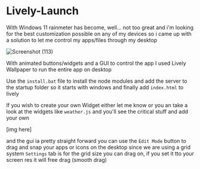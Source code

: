 # Lively-Launch
With Windows 11 rainmeter has become, well... not too great and i'm looking for the best customization possible on any of my devices so i came up with a solution to let me control my apps/files through my desktop

![Screenshot (113)](https://github.com/user-attachments/assets/f156e217-f3cb-4ab6-b527-0d1ed37f3e98)

With animated buttons/widgets and a GUI to control the app
I used Lively Wallpaper to run the entire app on desktop

Use the `install.bat` file to install the node modules and add the server to the startup folder so it starts with windows
and finally add `index.html` to lively 

If you wish to create your own Widget either let me know or you an take a look at the widgets like `weather.js` and you'll see the critical stuff and add your own

[img here]

and the gui ia pretty straight forward
you can use the `Edit Mode` button to drag and snap your apps or icons on the desktop since we are using a grid system
`Settings` tab is for the grid size you can drag on, if you set it tto your screen res it will free drag (smooth drag)
